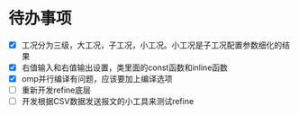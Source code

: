 # 待办事项

- [x] 工况分为三级，大工况，子工况，小工况。小工况是子工况配置参数细化的结果
- [x] 右值输入和右值输出设置，类里面的const函数和inline函数
- [x] omp并行编译有问题，应该要加上编译选项
- [ ] 重新开发refine底层
- [ ] 开发根据CSV数据发送报文的小工具来测试refine
